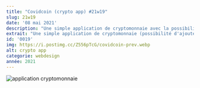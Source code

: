 ```yaml
---
title: "Covidcoin (crypto app) #21w19"
slug: 21w19
date: '08 mai 2021'
description: "Une simple application de cryptomonnaie avec la possibilité d'ajouter une ou plusieurs transactions et de consulter son portefeuille (et non le covidcoin n'est pas une cryptomonnaie qui existe, c'est juste une blague de ma part 😇)."
extrait: "Une simple application de cryptomonnaie (possibilité d'ajouter un/des transaction(s), consulter son portefeuille)."
id: '0019'
img: https://i.postimg.cc/Z556pTcG/covidcoin-prev.webp
alt: crypto app
categorie: webdesign
année: 2021
---
```


![application cryptomonnaie](https://i.imgur.com/tlYTR0u.jpg)